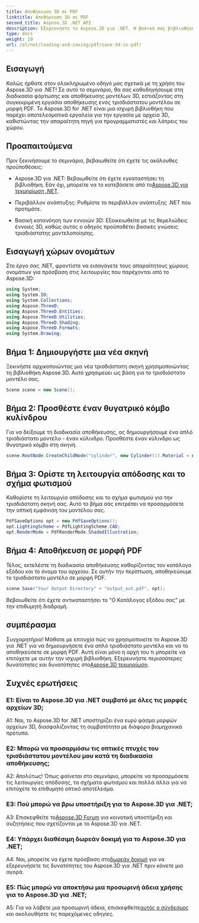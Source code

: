 ```yaml
---
title: Αποθήκευση 3D σε PDF
linktitle: Αποθήκευση 3D σε PDF
second_title: Aspose.3D .NET API
description: Εξερευνήστε το Aspose.3D για .NET. Η βασική σας βιβλιοθήκη για απρόσκοπτη τρισδιάστατη μοντελοποίηση και απόδοση. Αποθηκεύστε αβίαστα μοντέλα 3D σε PDF.
type: docs
weight: 19
url: /el/net/loading-and-saving/pdf/save-3d-in-pdf/
---
```

## Εισαγωγή

Καλώς ήρθατε στον ολοκληρωμένο οδηγό μας σχετικά με τη χρήση του Aspose.3D για .NET! Σε αυτό το σεμινάριο, θα σας καθοδηγήσουμε στη διαδικασία φόρτωσης και αποθήκευσης μοντέλων 3D, εστιάζοντας στη συγκεκριμένη εργασία αποθήκευσης ενός τρισδιάστατου μοντέλου σε μορφή PDF. Το Aspose.3D for .NET είναι μια ισχυρή βιβλιοθήκη που παρέχει αποτελεσματικά εργαλεία για την εργασία με αρχεία 3D, καθιστώντας την απαραίτητη πηγή για προγραμματιστές και λάτρεις του χώρου.

## Προαπαιτούμενα

Πριν ξεκινήσουμε το σεμινάριο, βεβαιωθείτε ότι έχετε τις ακόλουθες προϋποθέσεις:

-  Aspose.3D για .NET: Βεβαιωθείτε ότι έχετε εγκαταστήσει τη βιβλιοθήκη. Εάν όχι, μπορείτε να το κατεβάσετε από το[Aspose.3D για τεκμηρίωση .NET](https://reference.aspose.com/3d/net/).

- Περιβάλλον ανάπτυξης: Ρυθμίστε το περιβάλλον ανάπτυξης .NET που προτιμάτε.

- Βασική κατανόηση των εννοιών 3D: Εξοικειωθείτε με τις θεμελιώδεις έννοιες 3D, καθώς αυτός ο οδηγός προϋποθέτει βασικές γνώσεις τρισδιάστατης μοντελοποίησης.

## Εισαγωγή χώρων ονομάτων

Στο έργο σας .NET, φροντίστε να εισαγάγετε τους απαραίτητους χώρους ονομάτων για πρόσβαση στις λειτουργίες που παρέχονται από το Aspose.3D:

```csharp
using System;
using System.IO;
using System.Collections;
using Aspose.ThreeD;
using Aspose.ThreeD.Entities;
using Aspose.ThreeD.Utilities;
using Aspose.ThreeD.Shading;
using Aspose.ThreeD.Formats;
using System.Drawing;
```

## Βήμα 1: Δημιουργήστε μια νέα σκηνή

Ξεκινήστε αρχικοποιώντας μια νέα τρισδιάστατη σκηνή χρησιμοποιώντας τη βιβλιοθήκη Aspose.3D. Αυτό χρησιμεύει ως βάση για το τρισδιάστατο μοντέλο σας.

```csharp
Scene scene = new Scene();
```

## Βήμα 2: Προσθέστε έναν θυγατρικό κόμβο κυλίνδρου

Για να δείξουμε τη διαδικασία αποθήκευσης, ας δημιουργήσουμε ένα απλό τρισδιάστατο μοντέλο - έναν κύλινδρο. Προσθέστε έναν κύλινδρο ως θυγατρικό κόμβο στη σκηνή.

```csharp
scene.RootNode.CreateChildNode("cylinder", new Cylinder()).Material = new PhongMaterial() { DiffuseColor = new Vector3(Color.DarkCyan) };
```

## Βήμα 3: Ορίστε τη λειτουργία απόδοσης και το σχήμα φωτισμού

Καθορίστε τη λειτουργία απόδοσης και το σχήμα φωτισμού για την τρισδιάστατη σκηνή σας. Αυτό το βήμα σάς επιτρέπει να προσαρμόσετε την οπτική εμφάνιση του μοντέλου σας.

```csharp
PdfSaveOptions opt = new PdfSaveOptions();
opt.LightingScheme = PdfLightingScheme.CAD;
opt.RenderMode = PdfRenderMode.ShadedIllustration;
```

## Βήμα 4: Αποθήκευση σε μορφή PDF

Τέλος, εκτελέστε τη διαδικασία αποθήκευσης καθορίζοντας τον κατάλογο εξόδου και το όνομα του αρχείου. Σε αυτήν την περίπτωση, αποθηκεύουμε το τρισδιάστατο μοντέλο σε μορφή PDF.

```csharp
scene.Save("Your Output Directory" + "output_out.pdf", opt);
```

Βεβαιωθείτε ότι έχετε αντικαταστήσει το "Ο Κατάλογος εξόδου σας" με την επιθυμητή διαδρομή.

## συμπέρασμα

 Συγχαρητήρια! Μάθατε με επιτυχία πώς να χρησιμοποιείτε το Aspose.3D για .NET για να δημιουργήσετε ένα απλό τρισδιάστατο μοντέλο και να το αποθηκεύσετε σε μορφή PDF. Αυτή είναι μόνο η αρχή του τι μπορείτε να επιτύχετε με αυτήν την ισχυρή βιβλιοθήκη. Εξερευνήστε περισσότερες δυνατότητες και δυνατότητες στο[Aspose.3D τεκμηρίωση](https://reference.aspose.com/3d/net/).

## Συχνές ερωτήσεις

### Ε1: Είναι το Aspose.3D για .NET συμβατό με όλες τις μορφές αρχείων 3D;

A1: Ναι, το Aspose.3D for .NET υποστηρίζει ένα ευρύ φάσμα μορφών αρχείων 3D, διασφαλίζοντας τη συμβατότητα με διάφορα βιομηχανικά πρότυπα.

### Ε2: Μπορώ να προσαρμόσω τις οπτικές πτυχές του τρισδιάστατου μοντέλου μου κατά τη διαδικασία αποθήκευσης;

Α2: Απολύτως! Όπως φαίνεται στο σεμινάριο, μπορείτε να προσαρμόσετε τις λειτουργίες απόδοσης, τα σχήματα φωτισμού και πολλά άλλα για να επιτύχετε το επιθυμητό οπτικό αποτέλεσμα.

### Ε3: Πού μπορώ να βρω υποστήριξη για το Aspose.3D για .NET;

 A3: Επισκεφθείτε το[Aspose.3D Forum](https://forum.aspose.com/c/3d/18) για κοινοτική υποστήριξη και συζητήσεις που σχετίζονται με το Aspose.3D για .NET.

### Ε4: Υπάρχει διαθέσιμη δωρεάν δοκιμή για το Aspose.3D για .NET;

 A4: Ναι, μπορείτε να έχετε πρόσβαση στο[δωρεάν δοκιμή](https://releases.aspose.com/) για να εξερευνήσετε τις δυνατότητες του Aspose.3D για .NET πριν κάνετε μια αγορά.

### Ε5: Πώς μπορώ να αποκτήσω μια προσωρινή άδεια χρήσης για το Aspose.3D για .NET;

 A5: Για να λάβετε μια προσωρινή άδεια, επισκεφθείτε[αυτός ο σύνδεσμος](https://purchase.aspose.com/temporary-license/) και ακολουθήστε τις παρεχόμενες οδηγίες.